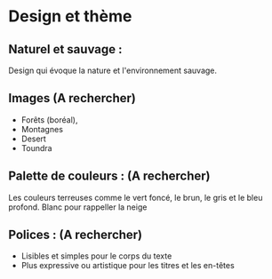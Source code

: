 # Design et thème


## Naturel et sauvage : 

Design qui évoque la nature et l'environnement sauvage. 

## Images (A rechercher)

- Forêts (boréal), 
- Montagnes
- Desert
- Toundra 


## Palette de couleurs : (A rechercher)

Les couleurs terreuses comme le vert foncé, le brun, le gris et le bleu profond.
Blanc pour rappeller la neige 

## Polices : (A rechercher)
- Lisibles et simples pour le corps du texte
- Plus expressive ou artistique pour les titres et les en-têtes 